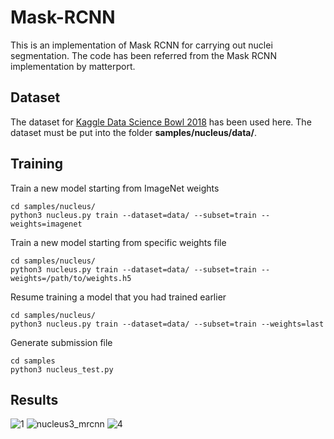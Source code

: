 # Mask-RCNN
This is an implementation of Mask RCNN for carrying out nuclei segmentation. The code has been referred from the Mask RCNN implementation by matterport.

## Dataset
The dataset for [Kaggle Data Science Bowl 2018](https://www.kaggle.com/c/data-science-bowl-2018) has been used here. The dataset must be put into the folder **samples/nucleus/data/**.

## Training 
Train a new model starting from ImageNet weights
```
cd samples/nucleus/
python3 nucleus.py train --dataset=data/ --subset=train --weights=imagenet
```
Train a new model starting from specific weights file
```
cd samples/nucleus/
python3 nucleus.py train --dataset=data/ --subset=train --weights=/path/to/weights.h5
```

Resume training a model that you had trained earlier
```
cd samples/nucleus/
python3 nucleus.py train --dataset=data/ --subset=train --weights=last
```

Generate submission file
```
cd samples
python3 nucleus_test.py 
```

## Results
![1](https://user-images.githubusercontent.com/25313941/42985989-6aef75f8-8c11-11e8-88f7-8a061fe2d7b7.jpg)
![nucleus3_mrcnn](https://user-images.githubusercontent.com/25313941/42986007-89cddc62-8c11-11e8-8d23-0952bb95c6a3.png)
![4](https://user-images.githubusercontent.com/25313941/42986010-8ea5ecf2-8c11-11e8-9009-f3177caf881a.png)

